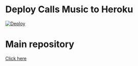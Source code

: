 # Deploy Calls Music to Heroku

[![Deploy](https://www.herokucdn.com/deploy/button.svg)](https://heroku.com/deploy?template=https://github.com/Keys-007/callsmusicheroku)

# Main repository

[Click here](https://github.com/Keys-007/callsmusic-1)
